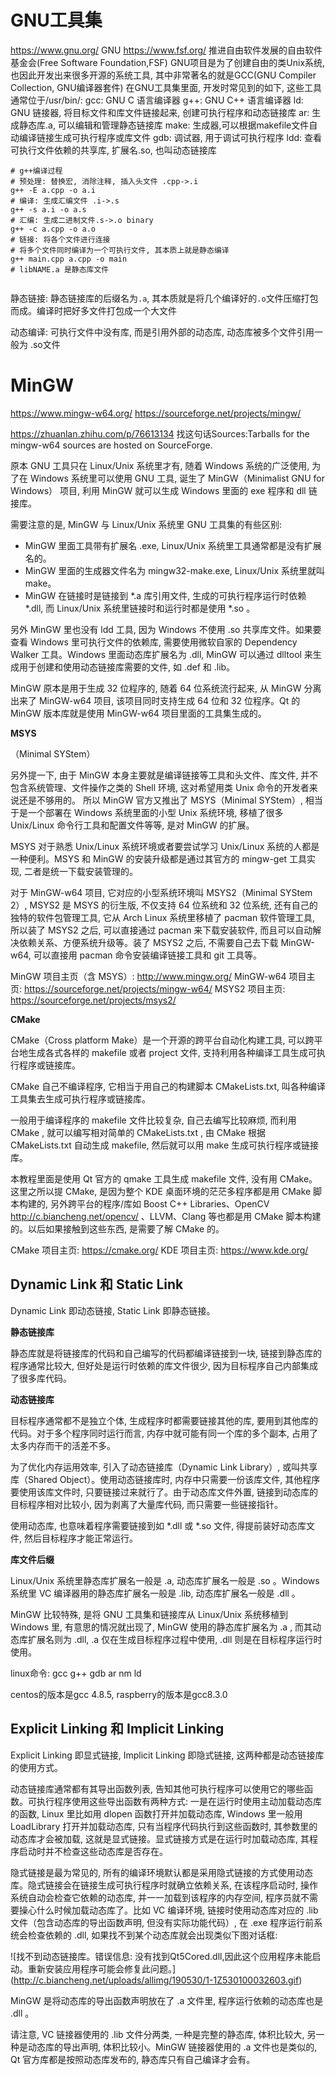 












# GNU工具集

https://www.gnu.org/ GNU
https://www.fsf.org/ 推进自由软件发展的自由软件基金会(Free Software Foundation,FSF)
GNU项目是为了创建自由的类Unix系统, 也因此开发出来很多开源的系统工具, 其中非常著名的就是GCC(GNU Compiler Collection, GNU编译器套件)
在GNU工具集里面, 开发时常见到的如下, 这些工具通常位于/usr/bin/: 
gcc: GNU C 语言编译器
g++: GNU C++ 语言编译器
ld: GNU 链接器, 将目标文件和库文件链接起来, 创建可执行程序和动态链接库
ar: 生成静态库.a, 可以编辑和管理静态链接库
make: 生成器,可以根据makefile文件自动编译链接生成可执行程序或库文件
gdb: 调试器, 用于调试可执行程序
ldd: 查看可执行文件依赖的共享库, 扩展名.so, 也叫动态链接库


```shell
# g++编译过程
# 预处理: 替换宏, 消除注释, 插入头文件 .cpp->.i
g++ -E a.cpp -o a.i
# 编译: 生成汇编文件 .i->.s
g++ -s a.i -o a.s
# 汇编: 生成二进制文件.s->.o binary
g++ -c a.cpp -o a.o
# 链接: 将各个文件进行连接
# 将多个文件同时编译为一个可执行文件, 其本质上就是静态编译
g++ main.cpp a.cpp -o main
# libNAME.a 是静态库文件


```

静态链接: 静态链接库的后缀名为`.a`, 其本质就是将几个编译好的`.o`文件压缩打包而成。编译时把好多文件打包成一个大文件

动态编译: 可执行文件中没有库, 而是引用外部的动态库, 动态库被多个文件引用一般为 .so文件





# MinGW
https://www.mingw-w64.org/
https://sourceforge.net/projects/mingw/

https://zhuanlan.zhihu.com/p/76613134
找这句话Sources:Tarballs for the mingw-w64 sources are hosted on SourceForge.

原本 GNU 工具只在 Linux/Unix 系统里才有, 随着 Windows 系统的广泛使用,  为了在 Windows 系统里可以使用 GNU 工具, 诞生了 MinGW（Minimalist GNU for Windows） 项目, 利用 MinGW 就可以生成 Windows 里面的  exe 程序和 dll 链接库。

 需要注意的是, MinGW 与 Linux/Unix 系统里 GNU 工具集的有些区别: 

- MinGW 里面工具带有扩展名 .exe,  Linux/Unix 系统里工具通常都是没有扩展名的。
- MinGW 里面的生成器文件名为 mingw32-make.exe, Linux/Unix 系统里就叫 make。
- MinGW 在链接时是链接到 *.a 库引用文件, 生成的可执行程序运行时依赖 *.dll, 而 Linux/Unix 系统里链接时和运行时都是使用 *.so 。


另外 MinGW 里也没有 ldd 工具, 因为 Windows 不使用 .so 共享库文件。如果要查看 Windows  里可执行文件的依赖库, 需要使用微软自家的 Dependency Walker 工具。Windows 里面动态库扩展名为 .dll, MinGW  可以通过 dlltool 来生成用于创建和使用动态链接库需要的文件, 如 .def 和 .lib。

MinGW 原本是用于生成 32 位程序的, 随着 64 位系统流行起来,  从 MinGW 分离出来了 MinGW-w64 项目, 该项目同时支持生成 64 位和 32 位程序。Qt 的 MinGW 版本库就是使用 MinGW-w64 项目里面的工具集生成的。

**MSYS**

（Minimal SYStem）

另外提一下, 由于 MinGW 本身主要就是编译链接等工具和头文件、库文件, 并不包含系统管理、文件操作之类的 Shell 环境,  这对希望用类  Unix 命令的开发者来说还是不够用的。 所以 MinGW 官方又推出了 MSYS（Minimal SYStem）, 相当于是一个部署在  Windows 系统里面的小型 Unix 系统环境,  移植了很多 Unix/Linux 命令行工具和配置文件等等, 是对 MinGW 的扩展。

MSYS 对于熟悉 Unix/Linux 系统环境或者要尝试学习 Unix/Linux 系统的人都是一种便利。MSYS 和 MinGW 的安装升级都是通过其官方的 mingw-get 工具实现, 二者是统一下载安装管理的。

对于 MinGW-w64 项目, 它对应的小型系统环境叫 MSYS2（Minimal SYStem 2）, MSYS2 是 MSYS  的衍生版, 不仅支持 64 位系统和 32 位系统, 还有自己的独特的软件包管理工具, 它从 Arch Linux 系统里移植了 pacman  软件管理工具, 所以装了 MSYS2 之后, 可以直接通过 pacman 来下载安装软件, 而且可以自动解决依赖关系、方便系统升级等。装了 MSYS2 之后, 不需要自己去下载 MinGW-w64, 可以直接用 pacman 命令安装编译链接工具和 git 工具等。

MinGW 项目主页（含 MSYS）:  http://www.mingw.org/
MinGW-w64 项目主页:  https://sourceforge.net/projects/mingw-w64/
MSYS2 项目主页:  https://sourceforge.net/projects/msys2/

**CMake**

CMake（Cross platform Make）是一个开源的跨平台自动化构建工具,  可以跨平台地生成各式各样的 makefile 或者 project 文件,  支持利用各种编译工具生成可执行程序或链接库。

CMake 自己不编译程序,  它相当于用自己的构建脚本 CMakeLists.txt, 叫各种编译工具集去生成可执行程序或链接库。

一般用于编译程序的 makefile 文件比较复杂, 自己去编写比较麻烦,  而利用 CMake , 就可以编写相对简单的  CMakeLists.txt , 由 CMake 根据 CMakeLists.txt 自动生成 makefile, 然后就可以用 make  生成可执行程序或链接库。

本教程里面是使用 Qt 官方的 qmake 工具生成 makefile 文件, 没有用 CMake。这里之所以提 CMake, 是因为整个 KDE  桌面环境的茫茫多程序都是用 CMake 脚本构建的, 另外跨平台的程序/库如 Boost C++ Libraries、OpenCV http://c.biancheng.net/opencv/ 、LLVM、Clang 等也都是用 CMake 脚本构建的。以后如果接触到这些东西, 是需要了解 CMake 的。

CMake 项目主页: https://cmake.org/
KDE 项目主页: https://www.kde.org/

## Dynamic Link 和 Static Link

Dynamic Link 即动态链接, Static Link 即静态链接。

**静态链接库**

静态库就是将链接库的代码和自己编写的代码都编译链接到一块, 链接到静态库的程序通常比较大, 但好处是运行时依赖的库文件很少, 因为目标程序自己内部集成了很多库代码。

**动态链接库**

目标程序通常都不是独立个体, 生成程序时都需要链接其他的库, 要用到其他库的代码。对于多个程序同时运行而言, 内存中就可能有同一个库的多个副本, 占用了太多内存而干的活差不多。

 为了优化内存运用效率, 引入了动态链接库（Dynamic Link Library）, 或叫共享库（Shared  Object）。使用动态链接库时, 内存中只需要一份该库文件, 其他程序要使用该库文件时, 只要链接过来就行了。由于动态库文件外置, 链接到动态库的目标程序相对比较小, 因为剥离了大量库代码, 而只需要一些链接指针。

 使用动态库, 也意味着程序需要链接到如 *.dll 或 *.so 文件, 得提前装好动态库文件, 然后目标程序才能正常运行。

**库文件后缀**

Linux/Unix 系统里静态库扩展名一般是 .a, 动态库扩展名一般是 .so 。Windows 系统里 VC 编译器用的静态库扩展名一般是 .lib, 动态库扩展名一般是 .dll 。

MinGW 比较特殊, 是将 GNU 工具集和链接库从 Linux/Unix 系统移植到 Windows 里,  有意思的情况就出现了, MinGW  使用的静态库扩展名为 .a , 而其动态库扩展名则为 .dll,  .a 仅在生成目标程序过程中使用, .dll 则是在目标程序运行时使用。

linux命令: gcc g++ gdb ar nm ld

centos的版本是gcc 4.8.5, raspberry的版本是gcc8.3.0

## Explicit Linking 和 Implicit Linking

Explicit Linking 即显式链接, Implicit Linking 即隐式链接, 这两种都是动态链接库的使用方式。

动态链接库通常都有其导出函数列表,   告知其他可执行程序可以使用它的哪些函数。可执行程序使用这些导出函数有两种方式: 一是在运行时使用主动加载动态库的函数, Linux 里比如用  dlopen 函数打开并加载动态库, Windows 里一般用 LoadLibrary  打开并加载动态库, 只有当程序代码执行到这些函数时, 其参数里的动态库才会被加载, 这就是显式链接。显式链接方式是在运行时加载动态库, 其程序启动时并不检查这些动态库是否存在。

隐式链接是最为常见的, 所有的编译环境默认都是采用隐式链接的方式使用动态库。隐式链接会在链接生成可执行程序时就确立依赖关系, 在该程序启动时, 操作系统自动会检查它依赖的动态库, 并一一加载到该程序的内存空间, 程序员就不需要操心什么时候加载动态库了。比如 VC 编译环境, 链接时使用动态库对应的 .lib 文件（包含动态库的导出函数声明, 但没有实际功能代码）, 在 .exe  程序运行前系统会检查依赖的 .dll, 如果找不到某个动态库就会出现类似下图对话框: 



![找不到动态链接库。错误信息: 没有找到Qt5Cored.dll,因此这个应用程序未能启动。重新安装应用程序可能会修复此问题。] (http://c.biancheng.net/uploads/allimg/190530/1-1Z530100032603.gif)


MinGW 是将动态库的导出函数声明放在了 .a 文件里, 程序运行依赖的动态库也是 .dll 。

请注意, VC 链接器使用的 .lib 文件分两类, 一种是完整的静态库, 体积比较大, 另一种是动态库的导出声明, 体积比较小。MinGW 链接器使用的 .a 文件也是类似的, Qt 官方库都是按照动态库发布的, 静态库只有自己编译才会有。





